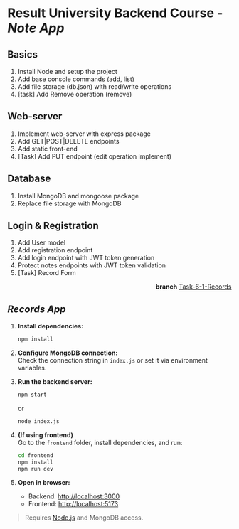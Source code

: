# Result University Backend Course - _Note App_

## Basics

1. Install Node and setup the project
2. Add base console commands (add, list)
3. Add file storage (db.json) with read/write operations
4. [task] Add Remove operation (remove)

## Web-server

1. Implement web-server with express package
2. Add GET|POST|DELETE endpoints
3. Add static front-end
4. [Task] Add PUT endpoint (edit operation implement)

## Database

1. Install MongoDB and mongoose package
2. Replace file storage with MongoDB

## Login & Registration

1. Add User model
2. Add registration endpoint
3. Add login endpoint with JWT token generation
4. Protect notes endpoints with JWT token validation
5. [Task] Record Form

<p align="right"><b>branch</b>&nbsp;<u>Task-6-1-Records</u></p>

## _Records App_

1. **Install dependencies:**

   ```sh
   npm install
   ```

2. **Configure MongoDB connection:**  
   Check the connection string in `index.js` or set it via environment variables.

3. **Run the backend server:**

   ```sh
   npm start
   ```

   or

   ```sh
   node index.js
   ```

4. **(If using frontend)**  
   Go to the `frontend` folder, install dependencies, and run:

   ```sh
   cd frontend
   npm install
   npm run dev
   ```

5. **Open in browser:**
   - Backend: [http://localhost:3000](http://localhost:3000)
   - Frontend: [http://localhost:5173](http://localhost:5173)

> Requires [Node.js](https://nodejs.org/) and MongoDB access.
